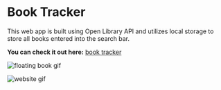 # Book Tracker

This web app is built using Open Library API and utilizes local storage to store all books entered into the search bar.

**You can check it out here:** [book tracker](https://book-tracker-hwm.netlify.app/)

![floating book gif](https://media.giphy.com/media/K0Zoqww2foGp1M5vjD/giphy.gif)

![website gif](https://media.giphy.com/media/rYGeEni4KG0TKWK1tz/giphy.gif)
